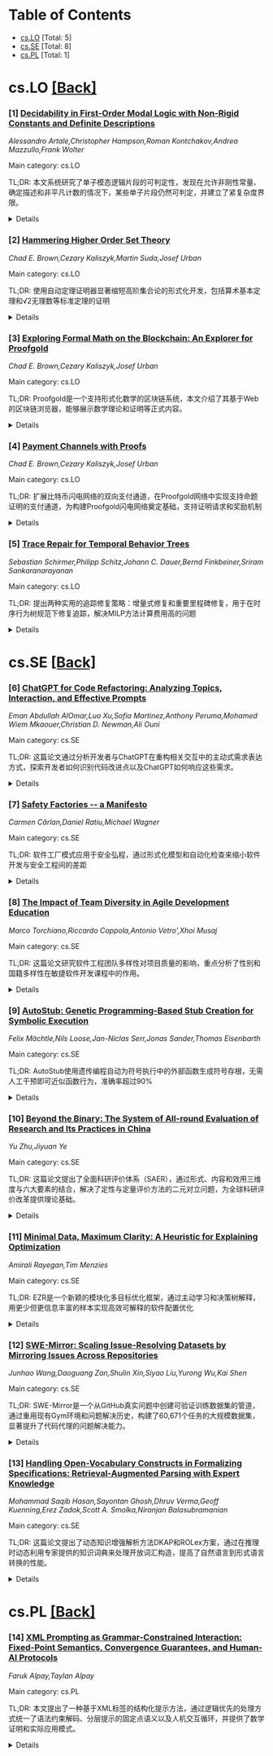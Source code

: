 <div id=toc></div>

# Table of Contents

- [cs.LO](#cs.LO) [Total: 5]
- [cs.SE](#cs.SE) [Total: 8]
- [cs.PL](#cs.PL) [Total: 1]


<div id='cs.LO'></div>

# cs.LO [[Back]](#toc)

### [1] [Decidability in First-Order Modal Logic with Non-Rigid Constants and Definite Descriptions](https://arxiv.org/abs/2509.08165)
*Alessandro Artale,Christopher Hampson,Roman Kontchakov,Andrea Mazzullo,Frank Wolter*

Main category: cs.LO

TL;DR: 本文系统研究了单子模态逻辑片段的可判定性，发现在允许非刚性常量、确定描述和非平凡计数的情况下，某些单子片段仍然可判定，并建立了紧复杂度界限。


<details>
  <summary>Details</summary>
Motivation: 虽然模态扩展的一阶逻辑可判定片段通常不可判定，但其单子对应片段（模态算子范围内的公式最多有一个自由变量）通常是可判定的。然而，这只有在不允许非刚性常量、确定描述和非平凡计数的情况下才成立。本文旨在系统研究这些特征对可判定性的影响。

Method: 系统分析具有非刚性常量、确定描述和非平凡计数等特征的单子模态逻辑片段，研究其在标准一阶模态逻辑K_n和S5_n中的可判定性。

Result: 证明了具有计数功能的二变量片段和标准一阶模态逻辑的守卫片段是可判定的，并建立了紧复杂度界限。在扩展域语义下，证明了在有限无环框架上扩展传递闭包算子的基本模态逻辑的可判定性，但该逻辑是Ackermann难的。

Conclusion: 尽管某些特征通常导致不可判定性，但本文发现并证明了多个重要的单子模态逻辑片段在特定条件下仍然是可判定的，为模态逻辑的可判定性研究提供了新的理论结果。

Abstract: While modal extensions of decidable fragments of first-order logic are
usually undecidable, their monodic counterparts, in which formulas in the scope
of modal operators have at most one free variable, are typically decidable.
This only holds, however, under the provision that non-rigid constants,
definite descriptions and non-trivial counting are not admitted. Indeed,
several monodic fragments having at least one of these features are known to be
undecidable. We investigate these features systematically and show that
fundamental monodic fragments such as the two-variable fragment with counting
and the guarded fragment of standard first-order modal logics $\mathbf{K}_{n}$
and $\mathbf{S5}_{n}$ are decidable. Tight complexity bounds are established as
well. Under the expanding-domain semantics, we show decidability of the basic
modal logic extended with the transitive closure operator on finite acyclic
frames; this logic, however, is Ackermann-hard.

</details>


### [2] [Hammering Higher Order Set Theory](https://arxiv.org/abs/2509.08264)
*Chad E. Brown,Cezary Kaliszyk,Martin Suda,Josef Urban*

Main category: cs.LO

TL;DR: 使用自动定理证明器显著缩短高阶集合论的形式化开发，包括算术基本定理和√2无理数等标准定理的证明


<details>
  <summary>Details</summary>
Motivation: 高阶集合论框架与高阶自动定理证明器的经典外延高阶逻辑相吻合，无需重大翻译或编码工作，且许多子目标是一阶的，可用一阶证明器处理

Method: 利用高阶自动定理证明器处理形式化开发中的子目标，比较不同证明器在生成子目标上的性能，并探讨证明重构的可能性

Result: 成功缩短了高阶集合论的形式化开发过程，验证了自动定理证明器在此类数学定理证明中的有效性

Conclusion: 高阶自动定理证明器特别适合高阶集合论的形式化开发，既能处理高阶逻辑又能利用一阶证明器处理一阶子目标，证明重构是未来重要研究方向

Abstract: We use automated theorem provers to significantly shorten a formal
development in higher order set theory. The development includes many standard
theorems such as the fundamental theorem of arithmetic and irrationality of
square root of two. Higher order automated theorem provers are particularly
useful here, since the underlying framework of higher order set theory
coincides with the classical extensional higher order logic of (most) higher
order automated theorem provers, so no significant translation or encoding is
required. Additionally, many subgoals are first order and so first order
automated provers often suffice. We compare the performance of different
provers on the subgoals generated from the development. We also discuss
possibilities for proof reconstruction, i.e., obtaining formal proof terms when
an automated theorem prover claims to have proven the subgoal.

</details>


### [3] [Exploring Formal Math on the Blockchain: An Explorer for Proofgold](https://arxiv.org/abs/2509.08267)
*Chad E. Brown,Cezary Kaliszyk,Josef Urban*

Main category: cs.LO

TL;DR: Proofgold是一个支持形式化数学的区块链系统，本文介绍了其基于Web的区块链浏览器，能够展示数学理论和证明等正式内容。


<details>
  <summary>Details</summary>
Motivation: 为Proofgold区块链开发一个专门的浏览器，不仅要展示常规交易数据，还要支持形式化数学内容的展示和交互，促进去中心化数学知识管理。

Method: 设计并实现基于Web的区块链浏览器系统，与Proofgold Lava软件集成，支持区块、交易、地址的查看，以及理论、定义、定理和证明等数学对象的展示和交互。

Result: 成功开发了功能完整的区块链浏览器，支持数学内容的导航和交易提交，并在范畴论等领域进行了形式化验证。

Conclusion: 该浏览器有效支持了Proofgold区块链中形式化数学内容的展示和管理，为去中心化数学知识库的发展提供了重要工具。

Abstract: Proofgold is a blockchain that supports formalized mathematics alongside
standard cryptocurrency functionality. It incorporates logical constructs into
the blockchain, including declarations of formal theories, definitions,
propositions and proofs. It also supports placing and collecting bounties on
proving these propositions, incentivizing the development of the formal
libraries contained in Proofgold. In this paper, we present a web-based
blockchain explorer for Proofgold. The system exposes not only the usual
transactional data but also the formal mathematical components embedded in the
chain and allows some interaction with them. The explorer allows users to
inspect blocks, transactions, and addresses, as well as formal objects:
theories, definitions, theorems and their proofs. We also support the
submission of transactions to the blockchain using our interface. We describe
the system architecture and its integration with the Proofgold Lava software,
highlighting how the explorer supports navigation of formal content and
facilitates mathematical knowledge management in a decentralized setting, as
well as a number of formalizations in category theory done in the system.

</details>


### [4] [Payment Channels with Proofs](https://arxiv.org/abs/2509.08268)
*Chad E. Brown,Cezary Kaliszyk,Josef Urban*

Main category: cs.LO

TL;DR: 扩展比特币闪电网络的双向支付通道，在Proofgold网络中实现支持命题证明的支付通道，为构建Proofgold闪电网络奠定基础，支持证明请求和奖励机制


<details>
  <summary>Details</summary>
Motivation: 为Proofgold网络构建类似比特币闪电网络的支付通道系统，支持用户对命题可证明性进行投注，建立去中心化快速协作形式化项目的基础设施

Method: 扩展双向支付通道功能，使其支持对命题在特定时间内是否可被证明进行投注，实现Proofgold网络中的证明支持支付通道

Result: 提出了支持证明的支付通道实现方案，为构建Proofgold闪电网络提供了技术基础，能够实现证明请求和奖励机制

Conclusion: 这种扩展的支付通道技术为构建Proofgold闪电网络奠定了基础，可用于创建大规模去中心化协作形式化项目基础设施，同时通过投注机制近似估算命题可证明概率

Abstract: The fundamental building blocks of the Bitcoin lightning network are
bidirectional payment channels. We describe an extension of payment channels in
the Proofgold network which allow the two parties to bet on whether a
proposition will be proven by a certain time. These provide the foundation for
a Proofgold lightning network that would allow parties to request proofs (by
betting there will be no proof by a certain time) and other parties to provide
proofs (and be rewarded by betting there will be a proof). The bets may also
provide a way to approximate the probability that a certain proposition is
provable (in the given amount of time). We describe the implementation of
payment channels supporting proofs in Proofgold and discuss a potential
lightning network that could be built as a result. One application of such
lightning network would be a large decentralized infrastructure for fast
collaborative formalization projects.

</details>


### [5] [Trace Repair for Temporal Behavior Trees](https://arxiv.org/abs/2509.08610)
*Sebastian Schirmer,Philipp Schitz,Johann C. Dauer,Bernd Finkbeiner,Sriram Sankaranarayanan*

Main category: cs.LO

TL;DR: 提出两种实用的追踪修复策略：增量式修复和重要里程碑修复，用于在时序行为树规范下修复追踪，解决MILP方法计算费用高的问题


<details>
  <summary>Details</summary>
Motivation: 追踪修复对于失败解释和避免问题的训练示例很有用，但传统的混合整数线性规划(MILP)方法计算费用太高，不适合实际应用

Method: 1、增量式修复：通过将追踪分割成段落来减少MILP问题规模
2、重要里程碑修复：使用TBT的稳健语义作为哈希函数，通过迭代方式使用更高效的线性规划近似MILP

Result: 在实验中，能够在10分钟内修复超过25,000个进入项的追踪，而MILP方法会流出内存

Conclusion: 所提出的两种实用修复策略能够有效解决MILP方法计算费用过高的问题，为机器人学和载具系统提供高效的追踪修复方案

Abstract: We present methods for repairing traces against specifications given as
temporal behavior trees (TBT). TBT are a specification formalism for action
sequences in robotics and cyber-physical systems, where specifications of
sub-behaviors, given in signal temporal logic, are composed using operators for
sequential and parallel composition, fallbacks, and repetition. Trace repairs
are useful to explain failures and as training examples that avoid the observed
problems. In principle, repairs can be obtained via mixed-integer linear
programming (MILP), but this is far too expensive for practical applications.
We present two practical repair strategies: (1) incremental repair, which
reduces the MILP by splitting the trace into segments, and (2) landmark-based
repair, which solves the repair problem iteratively using TBT's robust
semantics as a heuristic that approximates MILP with more efficient linear
programming. In our experiments, we were able to repair traces with more than
25,000 entries in under ten minutes, while MILP runs out of memory.

</details>


<div id='cs.SE'></div>

# cs.SE [[Back]](#toc)

### [6] [ChatGPT for Code Refactoring: Analyzing Topics, Interaction, and Effective Prompts](https://arxiv.org/abs/2509.08090)
*Eman Abdullah AlOmar,Luo Xu,Sofia Martinez,Anthony Peruma,Mohamed Wiem Mkaouer,Christian D. Newman,Ali Ouni*

Main category: cs.SE

TL;DR: 这篇论文通过分析开发者与ChatGPT在重构相关交互中的主动式需求表达方式，探索开发者如何识别代码改进点以及ChatGPT如何响应这些需求。


<details>
  <summary>Details</summary>
Motivation: 虽然最近的研究已经检验了LLMs在推荐和建议重构方面的效果，但对开发者在与ChatGPT交互时如何表达重构需求的理解仍然有限。

Method: 采用文本挖掘方法，从29,778个ChatGPT提示和响应中提取715个重构相关交互，并分析开发者的显式重构意图。

Result: 本文提供了开发者与ChatGPT在重构交互中的具体数据分析结果，但摘要未呈现具体的数据结果和发现。

Conclusion: 这项研究有助于更好地理解开发者如何通过与LLMs交互来识别和表达代码重构需求，为改进这种人机协作模式提供基础。

Abstract: Large Language Models (LLMs), such as ChatGPT, have become widely popular and
widely used in various software engineering tasks such as refactoring, testing,
code review, and program comprehension. Although recent studies have examined
the effectiveness of LLMs in recommending and suggesting refactoring, there is
a limited understanding of how developers express their refactoring needs when
interacting with ChatGPT. In this paper, our goal is to explore interactions
related to refactoring between developers and ChatGPT to better understand how
developers identify areas for improvement in code, and how ChatGPT addresses
developers' needs. Our approach involves text mining 715 refactoring-related
interactions from 29,778 ChatGPT prompts and responses, as well as the analysis
of developers' explicit refactoring intentions.

</details>


### [7] [Safety Factories -- a Manifesto](https://arxiv.org/abs/2509.08285)
*Carmen Cârlan,Daniel Ratiu,Michael Wagner*

Main category: cs.SE

TL;DR: 软件工厂模式应用于安全弘程，通过形式化模型和自动化检查来缩小软件开发与安全工程间的差距


<details>
  <summary>Details</summary>
Motivation: 现代软件速度开发与安全关键功能的需求存在脱节，需要将软件开发的最佳实践转移到安全工程中

Method: 提出安全工厂概念，将安全工具和方法集成到软件开发流水线中，使用可机器处理的语义丰富模型，定义自动一致性检查，自动生成文档

Result: 建立了一种新的安全工程方法论，通过前期投资形式化来获得后期效益

Conclusion: 建立安全工厂是缩小软件开发与安全工程间差距的有效途径，软件工厂模式在安全领域的转移价值突出

Abstract: Modern cyber-physical systems are operated by complex software that
increasingly takes over safety-critical functions. Software enables rapid
iterations and continuous delivery of new functionality that meets the
ever-changing expectations of users. As high-speed development requires
discipline, rigor, and automation, software factories are used. These entail
methods and tools used for software development, such as build systems and
pipelines. To keep up with the rapid evolution of software, we need to bridge
the disconnect in methods and tools between software development and safety
engineering today. We need to invest more in formality upfront - capturing
safety work products in semantically rich models that are machine-processable,
defining automatic consistency checks, and automating the generation of
documentation - to benefit later. Transferring best practices from software to
safety engineering is worth exploring. We advocate for safety factories, which
integrate safety tooling and methods into software development pipelines.

</details>


### [8] [The Impact of Team Diversity in Agile Development Education](https://arxiv.org/abs/2509.08389)
*Marco Torchiano,Riccardo Coppola,Antonio Vetro',Xhoi Musaj*

Main category: cs.SE

TL;DR: 这篇论文研究软件工程团队多样性对项目质量的影响，重点分析了性别和国籍多样性在敏捷软件开发课程中的作用。


<details>
  <summary>Details</summary>
Motivation: 软件工程领域以男性为主，研究多样性对平等机会、生产力和创新的影响。国籍和种族等其他多样性维度被过很少研究。

Method: 分析了3个学术年度的51个团队，采用三种不同的多样性指数（性别、国籍和其共同存在）来评估多样性对团队项目成果质量的影响。

Result: 性别多样性与项目成功呈现中等程度的显著正相关关系；国籍多样性对项目结果有较弱的负面影响；性别和国籍多样性共同存在时产生负面影响，可能因沟通障碍和文化差异导致。

Conclusion: 教育环境中需要考虑多重多样性维度及其交互作用。总体而言，推动团队多样性不会对学生表现和教育目标完成产生负面影响。

Abstract: Software Engineering is mostly a male-dominated sector, where gender
diversity is a key feature for improving equality of opportunities,
productivity, and innovation. Other diversity aspects, including but not
limited to nationality and ethnicity, are often understudied.In this work we
aim to assess the impact of team diversity, focusing mainly on gender and
nationality, in the context of an agile software development project-based
course. We analyzed 51 teams over three academic years, measuring three
different Diversity indexes - regarding Gender, Nationality and their
co-presence - to examine how different aspects of diversity impact the quality
of team project outcomes.Statistical analysis revealed a moderate,
statistically significant correlation between gender diversity and project
success, aligning with existing literature. Diversity in nationality showed a
negative but negligible effect on project results, indicating that promoting
these aspects does not harm students' performance. Analyzing their co-presence
within a team, gender and nationality combined had a negative impact, likely
due to increased communication barriers and differing cultural norms.This study
underscores the importance of considering multiple diversity dimensions and
their interactions in educational settings. Our findings, overall, show that
promoting diversity in teams does not negatively impact their performance and
achievement of educational goals.

</details>


### [9] [AutoStub: Genetic Programming-Based Stub Creation for Symbolic Execution](https://arxiv.org/abs/2509.08524)
*Felix Mächtle,Nils Loose,Jan-Niclas Serr,Jonas Sander,Thomas Eisenbarth*

Main category: cs.SE

TL;DR: AutoStub使用遗传编程自动为符号执行中的外部函数生成符号存根，无需人工干预即可近似函数行为，准确率超过90%


<details>
  <summary>Details</summary>
Motivation: 符号执行在遇到外部函数（如原生方法或第三方库）时存在局限性，现有解决方案需要额外上下文、昂贵的SMT求解器或手动干预

Method: 当符号执行器遇到外部函数时，AutoStub通过随机生成输入执行函数并收集输出来生成训练数据，然后使用遗传编程推导近似函数行为的表达式作为符号存根

Result: AutoStub能自动近似55%评估的外部函数，准确率超过90%，并能推断出语言特定行为，揭示对软件测试至关重要的边缘情况

Conclusion: 该方法使符号执行器能够继续分析而无需手动干预，实现了以前难以处理的程序路径探索

Abstract: Symbolic execution is a powerful technique for software testing, but suffers
from limitations when encountering external functions, such as native methods
or third-party libraries. Existing solutions often require additional context,
expensive SMT solvers, or manual intervention to approximate these functions
through symbolic stubs. In this work, we propose a novel approach to
automatically generate symbolic stubs for external functions during symbolic
execution that leverages Genetic Programming. When the symbolic executor
encounters an external function, AutoStub generates training data by executing
the function on randomly generated inputs and collecting the outputs. Genetic
Programming then derives expressions that approximate the behavior of the
function, serving as symbolic stubs. These automatically generated stubs allow
the symbolic executor to continue the analysis without manual intervention,
enabling the exploration of program paths that were previously intractable. We
demonstrate that AutoStub can automatically approximate external functions with
over 90% accuracy for 55% of the functions evaluated, and can infer
language-specific behaviors that reveal edge cases crucial for software
testing.

</details>


### [10] [Beyond the Binary: The System of All-round Evaluation of Research and Its Practices in China](https://arxiv.org/abs/2509.08546)
*Yu Zhu,Jiyuan Ye*

Main category: cs.SE

TL;DR: 这篇论文提出了全面科研评价体系（SAER），通过形式、内容和效用三维度与六大要素的结合，解决了定性与定量评价方法的二元对立问题，为全球科研评价改革提供理论基础。


<details>
  <summary>Details</summary>
Motivation: 当前全球科研评价系统改革缺乏宏观层面的系统化评价理论指导，定性与定量评价方法存在二元对立问题，需要突破性理论来解决这一瓶颈。

Method: 通过回顾科研评价历史发展，提出全面科研评价体系（SAER）框架，整合了形式评价、内容评价和效用评价三个维度，结合六大关键要素，超越了传统的二元评价方法。

Result: SAER体系为学术评价者和研究人员提供了协调评价方法二元对立的综合框架，展现了中国科研评价理论中的辨证智慧和经验。

Conclusion: 该系统为全球科研评价系统的改革和发展提供了重要的理论基础和参考价值，有助于推动科研评价方法的综合化发展。

Abstract: The lack of a macro-level, systematic evaluation theory to guide the
implementation of evaluation practices has become a key bottleneck in the
reform of global research evaluation systems. By reviewing the historical
development of research evaluation, this paper highlights the current binary
opposition between qualitative and quantitative methods in evaluation
practices. This paper introduces the System of All-round Evaluation of Research
(SAER), a framework that integrates form, content, and utility evaluations with
six key elements. SAER offers a theoretical breakthrough by transcending the
binary, providing a comprehensive foundation for global evaluation reforms. The
comprehensive system proposes a trinity of three evaluation dimensions,
combined with six evaluation elements, which would help academic evaluators and
researchers reconcile binary oppositions in evaluation methods. The system
highlights the dialectical wisdom and experience embedded in Chinese research
evaluation theory, offering valuable insights and references for the reform and
advancement of global research evaluation systems.

</details>


### [11] [Minimal Data, Maximum Clarity: A Heuristic for Explaining Optimization](https://arxiv.org/abs/2509.08667)
*Amirali Rayegan,Tim Menzies*

Main category: cs.SE

TL;DR: EZR是一个新颖的模块化多目标优化框架，通过主动学习和决策树解释，用更少但更信息丰富的样本实现高效可解释的软件配置优化


<details>
  <summary>Details</summary>
Motivation: 解决软件工程中配置空间巨大、标注成本高且易出错的问题，提供高效且可解释的优化方法

Method: 基于朴素贝叶斯采样的主动学习策略，结合最大清晰度启发式方法，使用决策树提供全局和局部决策的透明解释

Result: 在60个真实数据集上，EZR在大多数情况下达到超过90%的最佳优化性能，解释清晰度和实用性优于LIME、SHAP等标准XAI方法

Conclusion: 证明了'少而精'的可行性，使用更少但更信息丰富的样本可以产生标签高效的优化和解释，优于完全监督方法

Abstract: Efficient, interpretable optimization is a critical but underexplored
challenge in software engineering, where practitioners routinely face vast
configuration spaces and costly, error-prone labeling processes. This paper
introduces EZR, a novel and modular framework for multi-objective optimization
that unifies active sampling, learning, and explanation within a single,
lightweight pipeline. Departing from conventional wisdom, our Maximum Clarity
Heuristic demonstrates that using less (but more informative) data can yield
optimization models that are both effective and deeply understandable. EZR
employs an active learning strategy based on Naive Bayes sampling to
efficiently identify high-quality configurations with a fraction of the labels
required by fully supervised approaches. It then distills optimization logic
into concise decision trees, offering transparent, actionable explanations for
both global and local decision-making. Extensive experiments across 60
real-world datasets establish that EZR reliably achieves over 90% of the
best-known optimization performance in most cases, while providing clear,
cohort-based rationales that surpass standard attribution-based explainable AI
(XAI) methods (LIME, SHAP, BreakDown) in clarity and utility. These results
endorse "less but better"; it is both possible and often preferable to use
fewer (but more informative) examples to generate label-efficient optimization
and explanations in software systems. To support transparency and
reproducibility, all code and experimental materials are publicly available at
https://github.com/amiiralii/Minimal-Data-Maximum-Clarity.

</details>


### [12] [SWE-Mirror: Scaling Issue-Resolving Datasets by Mirroring Issues Across Repositories](https://arxiv.org/abs/2509.08724)
*Junhao Wang,Daoguang Zan,Shulin Xin,Siyao Liu,Yurong Wu,Kai Shen*

Main category: cs.SE

TL;DR: SWE-Mirror是一个从GitHub真实问题中创建可验证训练数据集的管道，通过重用现有Gym环境和问题解决历史，构建了60,671个任务的大规模数据集，显著提升了代码代理的问题解决能力。


<details>
  <summary>Details</summary>
Motivation: 现有方法在自动化Gym环境设置过程中成功率低、开销大，而合成新任务又无法利用大量真实的人类报告问题。需要最大化利用现有Gym环境和GitHub上的问题解决历史数据。

Method: 引入SWE-Mirror管道：提取真实问题的语义本质，将其镜像到配置了Gym环境的另一个仓库中，并重新激活为可验证的问题解决任务。

Result: 在4种语言的40个仓库中创建了60,671个问题解决任务的数据集。使用该数据集训练的模型在问题解决能力上表现出改进，在OpenHands框架上建立了新的SOTA，7B模型和32B模型的解决率分别提升了21.8%和46.0%。

Conclusion: SWE-Mirror有效利用了现有Gym环境和GitHub问题历史，构建了大规模可验证数据集，显著提升了代码代理的性能，验证了该方法的有效性。

Abstract: Creating large-scale verifiable training datasets for issue-resolving tasks
is a critical yet notoriously difficult challenge. Existing methods on
automating the Gym environment setup process for real-world issues suffer from
low success rates and high overhead. Meanwhile, synthesizing new tasks within
existing Gym environments leaves the vast pool of authentic, human-reported
problems untapped. To maximize the utilization of existing Gym environments and
also the rich data of issue-resolving history on GitHub, we introduce
SWE-Mirror, a pipeline that distills a real-world issue's semantic essence,
mirrors it into another repository with a configured Gym environment, and
re-animates it as a verifiable issue-resolving task. SWE-Mirror reuses existing
Gym environments along with the vast pool of issue-resolving history hosted on
GitHub to construct a large-scale dataset of mirrored authentic and verifiable
tasks. Applying SWE-Mirror to 40 repositories across 4 languages, we have
curated a dataset with 60,671 issue-resolving tasks and demonstrated the value
of our dataset by training and evaluating coding agents at various scale.
Post-training experiments show that models trained with the dataset exhibit
improvements in issue-resolving capabilities. Furthermore, by extending the
dataset size to over 12,000 high-quality trajectories, we established a new
state-of-the-art (SOTA) among Qwen2.5-Coder-Instruct based LLMs on the
OpenHands agent framework, which increases the resolve rate on
SWE-Bench-Verified by +21.8% for the 7B model and +46.0% for the 32B model and
validates the effectiveness of our approach.

</details>


### [13] [Handling Open-Vocabulary Constructs in Formalizing Specifications: Retrieval-Augmented Parsing with Expert Knowledge](https://arxiv.org/abs/2509.08808)
*Mohammad Saqib Hasan,Sayontan Ghosh,Dhruv Verma,Geoff Kuenning,Erez Zadok,Scott A. Smolka,Niranjan Balasubramanian*

Main category: cs.SE

TL;DR: 这篇论文提出了动态知识增强解析方法DKAP和ROLex方案，通过在推理时动态利用专家提供的知识词典来处理开放词汇构造，提高了自然语言到形式语言转换的性能。


<details>
  <summary>Details</summary>
Motivation: 解决开放词汇构造(OVCs)在自然语言到形式语言转换中的挑战，因为模型缺乏对未知构造的先验知识，而专家可以在推理时提供这些知识。

Method: 提出DKAP方法，使用动态增长的专家知识词典（NL短语到正确OVC构造的键值对）。设计ROLex检索增强解析方案，包含检索器和生成器，使用合成数据生成和数据增布技术进行训练。

Result: 在三个形式化任务（NL2LTL、NL2Code、NL2CMD）上评估，显示DKAP是一个具有挑战性的问题，ROLex能够通过有效利用动态专家知识来提高基线模型的性能。

Conclusion: DKAP方法能够有效处理开放词汇构造问题，ROLex方案通过动态知识利用明显提升了解析性能，为自然语言形式化转换提供了新的解决方案。

Abstract: We study the problem of Open-Vocabulary Constructs(OVCs) -- ones not known
beforehand -- in the context of converting natural language (NL) specifications
into formal languages (e.g., temporal logic or code). Models fare poorly on
OVCs due to a lack of necessary knowledge a priori. In such situations, a
domain expert can provide correct constructs at inference time based on their
preferences or domain knowledge. Our goal is to effectively reuse this
inference-time, expert-provided knowledge for future parses without retraining
the model. We present dynamic knowledge-augmented parsing(DKAP), where in
addition to the input sentence, the model receives (dynamically growing) expert
knowledge as a key-value lexicon that associates NL phrases with correct OVC
constructs. We propose ROLex, a retrieval-augmented parsing approach that uses
this lexicon. A retriever and a generator are trained to find and use the
key-value store to produce the correct parse. A key challenge lies in curating
data for this retrieval-augmented parser. We utilize synthetic data generation
and the data augmentation techniques on annotated (NL sentence, FL statement)
pairs to train the augmented parser. To improve training effectiveness, we
propose multiple strategies to teach models to focus on the relevant subset of
retrieved knowledge. Finally, we introduce a new evaluation paradigm modeled
after the DKAP problem and simulate the scenario across three formalization
tasks (NL2LTL, NL2Code, and NL2CMD). Our evaluations show that DKAP is a
difficult challenge, and ROLex helps improve the performance of baseline models
by using dynamic expert knowledge effectively.

</details>


<div id='cs.PL'></div>

# cs.PL [[Back]](#toc)

### [14] [XML Prompting as Grammar-Constrained Interaction: Fixed-Point Semantics, Convergence Guarantees, and Human-AI Protocols](https://arxiv.org/abs/2509.08182)
*Faruk Alpay,Taylan Alpay*

Main category: cs.PL

TL;DR: 本文提出了一种基于XML标签的结构化提示方法，通过逻辑优先的处理方式统一了语法约束解码、分层提示的固定点语义以及人机交互循环，并提供了数学证明和实际应用模式。


<details>
  <summary>Details</summary>
Motivation: 结构化提示已成为引导大型语言模型生成可解析、符合模式输出的有效方法，但缺乏统一的理论框架来整合语法约束、语义固定点和人机交互。

Method: 建立了XML树的完全格结构，证明了单调提示操作符存在最小固定点（Knaster-Tarski定理），在任务感知收缩度量下证明了迭代指导的收敛性（Banach风格），并使用上下文无关文法实例化。

Result: 开发了数学完整的理论框架，证明了约束解码既能保证格式良好性又能保持任务性能，并展示了多层人机交互的实际部署模式。

Conclusion: 该研究为结构化提示提供了坚实的理论基础，将语法对齐解码、验证链和程序化提示等最新进展统一在一个框架内，具有重要的理论和实践价值。

Abstract: Structured prompting with XML tags has emerged as an effective way to steer
large language models (LLMs) toward parseable, schema-adherent outputs in
real-world systems. We develop a logic-first treatment of XML prompting that
unifies (i) grammar-constrained decoding, (ii) fixed-point semantics over
lattices of hierarchical prompts, and (iii) convergent human-AI interaction
loops. We formalize a complete lattice of XML trees under a refinement order
and prove that monotone prompt-to-prompt operators admit least fixed points
(Knaster-Tarski) that characterize steady-state protocols; under a task-aware
contraction metric on trees, we further prove Banach-style convergence of
iterative guidance. We instantiate these results with context-free grammars
(CFGs) for XML schemas and show how constrained decoding guarantees
well-formedness while preserving task performance. A set of multi-layer
human-AI interaction recipes demonstrates practical deployment patterns,
including multi-pass "plan $\to$ verify $\to$ revise" routines and agentic tool
use. We provide mathematically complete proofs and tie our framework to recent
advances in grammar-aligned decoding, chain-of-verification, and programmatic
prompting.

</details>
